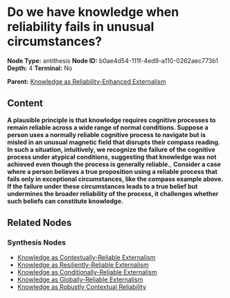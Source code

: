 # Do we have knowledge when reliability fails in unusual circumstances?

**Node Type:** antithesis
**Node ID:** b0ae4d54-111f-4ed9-a110-0262aec773b1
**Depth:** 4
**Terminal:** No

**Parent:** [Knowledge as Reliability-Enhanced Externalism](knowledge-as-reliability-enhanced-externalism-synthesis-dddf2574-148a-4fa6-8ed9-f47aa606ecaa.md)

## Content

**A plausible principle is that knowledge requires cognitive processes to remain reliable across a wide range of normal conditions. Suppose a person uses a normally reliable cognitive process to navigate but is misled in an unusual magnetic field that disrupts their compass reading. In such a situation, intuitively, we recognize the failure of the cognitive process under atypical conditions, suggesting that knowledge was not achieved even though the process is generally reliable.**, **Consider a case where a person believes a true proposition using a reliable process that fails only in exceptional circumstances, like the compass example above. If the failure under these circumstances leads to a true belief but undermines the broader reliability of the process, it challenges whether such beliefs can constitute knowledge.**

## Related Nodes

### Synthesis Nodes

- [Knowledge as Contextually-Reliable Externalism](knowledge-as-contextually-reliable-externalism-synthesis-1550bf5b-6deb-43a9-9bc1-a1dc2f89fc6d.md)
- [Knowledge as Resiliently-Reliable Externalism](knowledge-as-resiliently-reliable-externalism-synthesis-d06ffadb-6945-4019-8745-be3a20dfa59d.md)
- [Knowledge as Conditionally-Reliable Externalism](knowledge-as-conditionally-reliable-externalism-synthesis-e3782d3d-ed62-48bc-8a56-ff40fd66f7df.md)
- [Knowledge as Globally-Reliable Externalism](knowledge-as-globally-reliable-externalism-synthesis-fbef314e-f093-49ed-aa7a-0771a67d7642.md)
- [Knowledge as Robustly Contextual Reliability](knowledge-as-robustly-contextual-reliability-synthesis-035fe103-ce3d-4e0d-8d0b-3cb638772c37.md)
